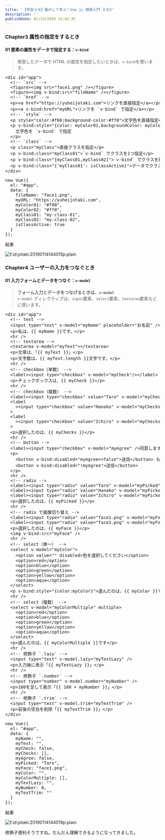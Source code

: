 ```yaml
---
title: '【学習メモ】動かして学ぶ！Vue.js 開発入門 その2'
description: ''
publishDate: 01/14/2019 14:42:35
---
```

<h3>Chapter3 属性の指定をするとき</h3>

<h4>01 要素の属性をデータで指定する：<code>v-bind</code></h4>

<blockquote><p>用意したデータで HTML の属性を指定したいときは、<code>v-bind</code>を使います。</p></blockquote>

<pre class="code lang-html" data-lang="html" data-unlink><span class="synIdentifier">&lt;</span><span class="synStatement">div</span><span class="synIdentifier"> </span><span class="synType">id</span><span class="synIdentifier">=</span><span class="synConstant">&quot;app&quot;</span><span class="synIdentifier">&gt;</span>
  <span class="synComment">&lt;!-- `src` --&gt;</span>
  <span class="synIdentifier">&lt;</span>figure<span class="synIdentifier">&gt;&lt;</span><span class="synStatement">img</span><span class="synIdentifier"> </span><span class="synType">src</span><span class="synIdentifier">=</span><span class="synConstant">&quot;face1.png&quot;</span><span class="synIdentifier"> /&gt;&lt;/</span>figure<span class="synIdentifier">&gt;</span>
  <span class="synIdentifier">&lt;</span>figure<span class="synIdentifier">&gt;&lt;</span><span class="synStatement">img</span><span class="synIdentifier"> v-bind:</span><span class="synType">src</span><span class="synIdentifier">=</span><span class="synConstant">&quot;fileName&quot;</span><span class="synIdentifier"> /&gt;&lt;/</span>figure<span class="synIdentifier">&gt;</span>
  <span class="synComment">&lt;!-- `href` --&gt;</span>
  <span class="synIdentifier">&lt;</span><span class="synStatement">p</span><span class="synIdentifier">&gt;&lt;</span><span class="synStatement">a</span><span class="synIdentifier"> </span><span class="synType">href</span><span class="synIdentifier">=</span><span class="synConstant">&quot;https://yuheijotaki.com&quot;</span><span class="synIdentifier">&gt;</span><span class="synUnderlined">リンクを直接指定</span><span class="synIdentifier">&lt;/</span><span class="synStatement">a</span><span class="synIdentifier">&gt;&lt;/</span><span class="synStatement">p</span><span class="synIdentifier">&gt;</span>
  <span class="synIdentifier">&lt;</span><span class="synStatement">p</span><span class="synIdentifier">&gt;&lt;</span><span class="synStatement">a</span><span class="synIdentifier"> v-bind:</span><span class="synType">href</span><span class="synIdentifier">=</span><span class="synConstant">&quot;myURL&quot;</span><span class="synIdentifier">&gt;</span><span class="synUnderlined">リンクを `v-bind` で指定</span><span class="synIdentifier">&lt;/</span><span class="synStatement">a</span><span class="synIdentifier">&gt;&lt;/</span><span class="synStatement">p</span><span class="synIdentifier">&gt;</span>
  <span class="synComment">&lt;!-- `style` --&gt;</span>
  <span class="synIdentifier">&lt;</span><span class="synStatement">p</span><span class="synIdentifier"> </span><span class="synType">style</span><span class="synIdentifier">=</span><span class="synConstant">&quot;color:#f00;background-color:#ff0&quot;</span><span class="synIdentifier">&gt;</span>文字色を直接指定<span class="synIdentifier">&lt;/</span><span class="synStatement">p</span><span class="synIdentifier">&gt;</span>
  <span class="synIdentifier">&lt;</span><span class="synStatement">p</span><span class="synIdentifier"> v-bind:</span><span class="synType">style</span><span class="synIdentifier">=</span><span class="synConstant">&quot;{color: myColor01,backgroundColor: myColor02}&quot;</span><span class="synIdentifier">&gt;</span>
    文字色を `v-bind` で指定
  <span class="synIdentifier">&lt;/</span><span class="synStatement">p</span><span class="synIdentifier">&gt;</span>
  <span class="synComment">&lt;!-- `class` --&gt;</span>
  <span class="synIdentifier">&lt;</span><span class="synStatement">p</span><span class="synIdentifier"> </span><span class="synType">class</span><span class="synIdentifier">=</span><span class="synConstant">&quot;myClass&quot;</span><span class="synIdentifier">&gt;</span>直接クラスを指定<span class="synIdentifier">&lt;/</span><span class="synStatement">p</span><span class="synIdentifier">&gt;</span>
  <span class="synIdentifier">&lt;</span><span class="synStatement">p</span><span class="synIdentifier"> v-bind:</span><span class="synType">class</span><span class="synIdentifier">=</span><span class="synConstant">&quot;myClass01&quot;</span><span class="synIdentifier">&gt;</span>`v-bind` でクラスを1つ指定<span class="synIdentifier">&lt;/</span><span class="synStatement">p</span><span class="synIdentifier">&gt;</span>
  <span class="synIdentifier">&lt;</span><span class="synStatement">p</span><span class="synIdentifier"> v-bind:</span><span class="synType">class</span><span class="synIdentifier">=</span><span class="synConstant">&quot;[myClass01,myClass02]&quot;</span><span class="synIdentifier">&gt;</span>`v-bind` でクラスを複数指定<span class="synIdentifier">&lt;/</span><span class="synStatement">p</span><span class="synIdentifier">&gt;</span>
  <span class="synIdentifier">&lt;</span><span class="synStatement">p</span><span class="synIdentifier"> v-bind:</span><span class="synType">class</span><span class="synIdentifier">=</span><span class="synConstant">&quot;{'myClass01': isClassActive}&quot;</span><span class="synIdentifier">&gt;</span>データでクラスをON/OFF<span class="synIdentifier">&lt;/</span><span class="synStatement">p</span><span class="synIdentifier">&gt;</span>
<span class="synIdentifier">&lt;/</span><span class="synStatement">div</span><span class="synIdentifier">&gt;</span>
</pre>




<pre class="code lang-javascript" data-lang="javascript" data-unlink><span class="synStatement">new</span> Vue(<span class="synIdentifier">{</span>
  el: <span class="synConstant">&quot;#app&quot;</span>,
  data: <span class="synIdentifier">{</span>
    fileName: <span class="synConstant">&quot;face1.png&quot;</span>,
    myURL: <span class="synConstant">&quot;https://yuheijotaki.com&quot;</span>,
    myColor01: <span class="synConstant">&quot;#f00&quot;</span>,
    myColor02: <span class="synConstant">&quot;#ff0&quot;</span>,
    myClass01: <span class="synConstant">&quot;my-class-01&quot;</span>,
    myClass02: <span class="synConstant">&quot;my-class-02&quot;</span>,
    isClassActive: <span class="synConstant">true</span>
  <span class="synIdentifier">}</span>
<span class="synIdentifier">}</span>);
</pre>


<p>結果</p>

<p><span itemscope itemtype="http://schema.org/Photograph"><img src="/images/hatena/20190114144015.png" alt="f:id:jotaki:20190114144015p:plain" title="f:id:jotaki:20190114144015p:plain" class="hatena-fotolife" itemprop="image"></span></p>

<h3>Chapter4 ユーザーの入力をつなぐとき</h3>

<h4>01 入力フォームとデータをつなぐ：<code>v-model</code></h4>

<blockquote><p><strong>フォーム入力とデータをつなげるときは、<code>v-model</code></strong><br/>
<code>v-model</code> ディレクティブは、<code>input</code>要素、<code>select</code>要素、<code>textarea</code>要素などに使います。</p></blockquote>

<pre class="code lang-html" data-lang="html" data-unlink><span class="synIdentifier">&lt;</span><span class="synStatement">div</span><span class="synIdentifier"> </span><span class="synType">id</span><span class="synIdentifier">=</span><span class="synConstant">&quot;app&quot;</span><span class="synIdentifier">&gt;</span>
  <span class="synComment">&lt;!-- text --&gt;</span>
  <span class="synIdentifier">&lt;</span><span class="synStatement">input</span><span class="synIdentifier"> </span><span class="synType">type</span><span class="synIdentifier">=</span><span class="synConstant">&quot;text&quot;</span><span class="synIdentifier"> v-model=</span><span class="synConstant">&quot;myName&quot;</span><span class="synIdentifier"> placeholder=</span><span class="synConstant">&quot;お名前&quot;</span><span class="synIdentifier"> /&gt;</span>
  <span class="synIdentifier">&lt;</span><span class="synStatement">p</span><span class="synIdentifier">&gt;</span>私は、{{ myName }}です。<span class="synIdentifier">&lt;/</span><span class="synStatement">p</span><span class="synIdentifier">&gt;</span>
  <span class="synIdentifier">&lt;</span><span class="synStatement">hr</span><span class="synIdentifier"> /&gt;</span>
  <span class="synComment">&lt;!-- textarea --&gt;</span>
  <span class="synIdentifier">&lt;</span><span class="synStatement">textarea</span><span class="synIdentifier"> v-model=</span><span class="synConstant">&quot;myText&quot;</span><span class="synIdentifier">&gt;&lt;/</span><span class="synStatement">textarea</span><span class="synIdentifier">&gt;</span>
  <span class="synIdentifier">&lt;</span><span class="synStatement">p</span><span class="synIdentifier">&gt;</span>文章は、「{{ myText }}」<span class="synIdentifier">&lt;/</span><span class="synStatement">p</span><span class="synIdentifier">&gt;</span>
  <span class="synIdentifier">&lt;</span><span class="synStatement">p</span><span class="synIdentifier">&gt;</span>文字数は、{{ myText.length }}文字です。<span class="synIdentifier">&lt;/</span><span class="synStatement">p</span><span class="synIdentifier">&gt;</span>
  <span class="synIdentifier">&lt;</span><span class="synStatement">hr</span><span class="synIdentifier"> /&gt;</span>
  <span class="synComment">&lt;!-- checkbox（単数） --&gt;</span>
  <span class="synIdentifier">&lt;</span><span class="synStatement">label</span><span class="synIdentifier">&gt;&lt;</span><span class="synStatement">input</span><span class="synIdentifier"> </span><span class="synType">type</span><span class="synIdentifier">=</span><span class="synConstant">&quot;checkbox&quot;</span><span class="synIdentifier"> v-model=</span><span class="synConstant">&quot;myCheck&quot;</span><span class="synIdentifier">/&gt;&lt;/</span><span class="synStatement">label</span><span class="synIdentifier">&gt;</span>
  <span class="synIdentifier">&lt;</span><span class="synStatement">p</span><span class="synIdentifier">&gt;</span>チェックボックスは、{{ myCheck }}<span class="synIdentifier">&lt;/</span><span class="synStatement">p</span><span class="synIdentifier">&gt;</span>
  <span class="synIdentifier">&lt;</span><span class="synStatement">hr</span><span class="synIdentifier"> /&gt;</span>
  <span class="synComment">&lt;!-- checkbox（複数） --&gt;</span>
  <span class="synIdentifier">&lt;</span><span class="synStatement">label</span><span class="synIdentifier">&gt;&lt;</span><span class="synStatement">input</span><span class="synIdentifier"> </span><span class="synType">type</span><span class="synIdentifier">=</span><span class="synConstant">&quot;checkbox&quot;</span><span class="synIdentifier"> </span><span class="synType">value</span><span class="synIdentifier">=</span><span class="synConstant">&quot;Taro&quot;</span><span class="synIdentifier"> v-model=</span><span class="synConstant">&quot;myChecks&quot;</span><span class="synIdentifier"> /&gt;</span>Taro<span class="synIdentifier">&lt;/</span><span class="synStatement">label</span><span class="synIdentifier">&gt;</span>
  <span class="synIdentifier">&lt;</span><span class="synStatement">label</span>
<span class="synIdentifier">    &gt;&lt;</span><span class="synStatement">input</span><span class="synIdentifier"> </span><span class="synType">type</span><span class="synIdentifier">=</span><span class="synConstant">&quot;checkbox&quot;</span><span class="synIdentifier"> </span><span class="synType">value</span><span class="synIdentifier">=</span><span class="synConstant">&quot;Hanako&quot;</span><span class="synIdentifier"> v-model=</span><span class="synConstant">&quot;myChecks&quot;</span><span class="synIdentifier"> /&gt;</span>Hanako<span class="synIdentifier">&lt;/</span><span class="synStatement">label</span>
<span class="synIdentifier">  &gt;</span>
  <span class="synIdentifier">&lt;</span><span class="synStatement">label</span>
<span class="synIdentifier">    &gt;&lt;</span><span class="synStatement">input</span><span class="synIdentifier"> </span><span class="synType">type</span><span class="synIdentifier">=</span><span class="synConstant">&quot;checkbox&quot;</span><span class="synIdentifier"> </span><span class="synType">value</span><span class="synIdentifier">=</span><span class="synConstant">&quot;Ichiro&quot;</span><span class="synIdentifier"> v-model=</span><span class="synConstant">&quot;myChecks&quot;</span><span class="synIdentifier"> /&gt;</span>Ichiro<span class="synIdentifier">&lt;/</span><span class="synStatement">label</span>
<span class="synIdentifier">  &gt;</span>
  <span class="synIdentifier">&lt;</span><span class="synStatement">p</span><span class="synIdentifier">&gt;</span>選択したのは、{{ myChecks }}<span class="synIdentifier">&lt;/</span><span class="synStatement">p</span><span class="synIdentifier">&gt;</span>
  <span class="synIdentifier">&lt;</span><span class="synStatement">hr</span><span class="synIdentifier"> /&gt;</span>
  <span class="synComment">&lt;!-- button --&gt;</span>
  <span class="synIdentifier">&lt;</span><span class="synStatement">label</span><span class="synIdentifier">&gt;&lt;</span><span class="synStatement">input</span><span class="synIdentifier"> </span><span class="synType">type</span><span class="synIdentifier">=</span><span class="synConstant">&quot;checkbox&quot;</span><span class="synIdentifier"> v-model=</span><span class="synConstant">&quot;myAgree&quot;</span><span class="synIdentifier"> /&gt;</span>同意します。<span class="synIdentifier">&lt;/</span><span class="synStatement">label</span><span class="synIdentifier">&gt;</span>
  <span class="synIdentifier">&lt;</span><span class="synStatement">p</span><span class="synIdentifier">&gt;</span>
    <span class="synIdentifier">&lt;</span><span class="synStatement">button</span><span class="synIdentifier"> v-bind:</span><span class="synType">disabled</span><span class="synIdentifier">=</span><span class="synConstant">&quot;myAgree==false&quot;</span><span class="synIdentifier">&gt;</span>送信<span class="synIdentifier">&lt;/</span><span class="synStatement">button</span><span class="synIdentifier">&gt;</span> もしくは
    <span class="synIdentifier">&lt;</span><span class="synStatement">button</span><span class="synIdentifier"> v-bind:</span><span class="synType">disabled</span><span class="synIdentifier">=</span><span class="synConstant">&quot;!myAgree&quot;</span><span class="synIdentifier">&gt;</span>送信<span class="synIdentifier">&lt;/</span><span class="synStatement">button</span><span class="synIdentifier">&gt;</span>
  <span class="synIdentifier">&lt;/</span><span class="synStatement">p</span><span class="synIdentifier">&gt;</span>
  <span class="synIdentifier">&lt;</span><span class="synStatement">hr</span><span class="synIdentifier"> /&gt;</span>
  <span class="synComment">&lt;!-- radio --&gt;</span>
  <span class="synIdentifier">&lt;</span><span class="synStatement">label</span><span class="synIdentifier">&gt;&lt;</span><span class="synStatement">input</span><span class="synIdentifier"> </span><span class="synType">type</span><span class="synIdentifier">=</span><span class="synConstant">&quot;radio&quot;</span><span class="synIdentifier"> </span><span class="synType">value</span><span class="synIdentifier">=</span><span class="synConstant">&quot;Taro&quot;</span><span class="synIdentifier"> v-model=</span><span class="synConstant">&quot;myPicked&quot;</span><span class="synIdentifier"> /&gt;</span>Taro<span class="synIdentifier">&lt;/</span><span class="synStatement">label</span><span class="synIdentifier">&gt;</span>
  <span class="synIdentifier">&lt;</span><span class="synStatement">label</span><span class="synIdentifier">&gt;&lt;</span><span class="synStatement">input</span><span class="synIdentifier"> </span><span class="synType">type</span><span class="synIdentifier">=</span><span class="synConstant">&quot;radio&quot;</span><span class="synIdentifier"> </span><span class="synType">value</span><span class="synIdentifier">=</span><span class="synConstant">&quot;Hanako&quot;</span><span class="synIdentifier"> v-model=</span><span class="synConstant">&quot;myPicked&quot;</span><span class="synIdentifier"> /&gt;</span>Hanako<span class="synIdentifier">&lt;/</span><span class="synStatement">label</span><span class="synIdentifier">&gt;</span>
  <span class="synIdentifier">&lt;</span><span class="synStatement">label</span><span class="synIdentifier">&gt;&lt;</span><span class="synStatement">input</span><span class="synIdentifier"> </span><span class="synType">type</span><span class="synIdentifier">=</span><span class="synConstant">&quot;radio&quot;</span><span class="synIdentifier"> </span><span class="synType">value</span><span class="synIdentifier">=</span><span class="synConstant">&quot;Ichiro&quot;</span><span class="synIdentifier"> v-model=</span><span class="synConstant">&quot;myPicked&quot;</span><span class="synIdentifier"> /&gt;</span>Ichiro<span class="synIdentifier">&lt;/</span><span class="synStatement">label</span><span class="synIdentifier">&gt;</span>
  <span class="synIdentifier">&lt;</span><span class="synStatement">p</span><span class="synIdentifier">&gt;</span>選択したのは、{{ myPicked }}<span class="synIdentifier">&lt;/</span><span class="synStatement">p</span><span class="synIdentifier">&gt;</span>
  <span class="synIdentifier">&lt;</span><span class="synStatement">hr</span><span class="synIdentifier"> /&gt;</span>
  <span class="synComment">&lt;!-- radio で画像切り替え --&gt;</span>
  <span class="synIdentifier">&lt;</span><span class="synStatement">label</span><span class="synIdentifier">&gt;&lt;</span><span class="synStatement">input</span><span class="synIdentifier"> </span><span class="synType">type</span><span class="synIdentifier">=</span><span class="synConstant">&quot;radio&quot;</span><span class="synIdentifier"> </span><span class="synType">value</span><span class="synIdentifier">=</span><span class="synConstant">&quot;face1.png&quot;</span><span class="synIdentifier"> v-model=</span><span class="synConstant">&quot;myFace&quot;</span><span class="synIdentifier"> /&gt;</span>face1<span class="synIdentifier">&lt;/</span><span class="synStatement">label</span><span class="synIdentifier">&gt;</span>
  <span class="synIdentifier">&lt;</span><span class="synStatement">label</span><span class="synIdentifier">&gt;&lt;</span><span class="synStatement">input</span><span class="synIdentifier"> </span><span class="synType">type</span><span class="synIdentifier">=</span><span class="synConstant">&quot;radio&quot;</span><span class="synIdentifier"> </span><span class="synType">value</span><span class="synIdentifier">=</span><span class="synConstant">&quot;face2.png&quot;</span><span class="synIdentifier"> v-model=</span><span class="synConstant">&quot;myFace&quot;</span><span class="synIdentifier"> /&gt;</span>face2<span class="synIdentifier">&lt;/</span><span class="synStatement">label</span><span class="synIdentifier">&gt;</span>
  <span class="synIdentifier">&lt;</span><span class="synStatement">p</span><span class="synIdentifier">&gt;</span>選択したのは、{{ myFace }}<span class="synIdentifier">&lt;/</span><span class="synStatement">p</span><span class="synIdentifier">&gt;</span>
  <span class="synIdentifier">&lt;</span><span class="synStatement">img</span><span class="synIdentifier"> v-bind:</span><span class="synType">src</span><span class="synIdentifier">=</span><span class="synConstant">&quot;myFace&quot;</span><span class="synIdentifier"> /&gt;</span>
  <span class="synIdentifier">&lt;</span><span class="synStatement">hr</span><span class="synIdentifier"> /&gt;</span>
  <span class="synComment">&lt;!-- select（単一） --&gt;</span>
  <span class="synIdentifier">&lt;</span><span class="synStatement">select</span><span class="synIdentifier"> v-model=</span><span class="synConstant">&quot;myColor&quot;</span><span class="synIdentifier">&gt;</span>
    <span class="synIdentifier">&lt;</span><span class="synStatement">option</span><span class="synIdentifier"> </span><span class="synType">value</span><span class="synIdentifier">=</span><span class="synConstant">&quot;&quot;</span><span class="synIdentifier"> </span><span class="synType">disabled</span><span class="synIdentifier">&gt;</span>色を選択してください<span class="synIdentifier">&lt;/</span><span class="synStatement">option</span><span class="synIdentifier">&gt;</span>
    <span class="synIdentifier">&lt;</span><span class="synStatement">option</span><span class="synIdentifier">&gt;</span>red<span class="synIdentifier">&lt;/</span><span class="synStatement">option</span><span class="synIdentifier">&gt;</span>
    <span class="synIdentifier">&lt;</span><span class="synStatement">option</span><span class="synIdentifier">&gt;</span>blue<span class="synIdentifier">&lt;/</span><span class="synStatement">option</span><span class="synIdentifier">&gt;</span>
    <span class="synIdentifier">&lt;</span><span class="synStatement">option</span><span class="synIdentifier">&gt;</span>green<span class="synIdentifier">&lt;/</span><span class="synStatement">option</span><span class="synIdentifier">&gt;</span>
    <span class="synIdentifier">&lt;</span><span class="synStatement">option</span><span class="synIdentifier">&gt;</span>yellow<span class="synIdentifier">&lt;/</span><span class="synStatement">option</span><span class="synIdentifier">&gt;</span>
    <span class="synIdentifier">&lt;</span><span class="synStatement">option</span><span class="synIdentifier">&gt;</span>aqua<span class="synIdentifier">&lt;/</span><span class="synStatement">option</span><span class="synIdentifier">&gt;</span>
  <span class="synIdentifier">&lt;/</span><span class="synStatement">select</span><span class="synIdentifier">&gt;</span>
  <span class="synIdentifier">&lt;</span><span class="synStatement">p</span><span class="synIdentifier"> v-bind:</span><span class="synType">style</span><span class="synIdentifier">=</span><span class="synConstant">&quot;{color:myColor}&quot;</span><span class="synIdentifier">&gt;</span>選んだのは、{{ myColor }}です<span class="synIdentifier">&lt;/</span><span class="synStatement">p</span><span class="synIdentifier">&gt;</span>
  <span class="synIdentifier">&lt;</span><span class="synStatement">hr</span><span class="synIdentifier"> /&gt;</span>
  <span class="synComment">&lt;!-- select（複数） --&gt;</span>
  <span class="synIdentifier">&lt;</span><span class="synStatement">select</span><span class="synIdentifier"> v-model=</span><span class="synConstant">&quot;myColorMultiple&quot;</span><span class="synIdentifier"> </span><span class="synType">multiple</span><span class="synIdentifier">&gt;</span>
    <span class="synIdentifier">&lt;</span><span class="synStatement">option</span><span class="synIdentifier">&gt;</span>red<span class="synIdentifier">&lt;/</span><span class="synStatement">option</span><span class="synIdentifier">&gt;</span>
    <span class="synIdentifier">&lt;</span><span class="synStatement">option</span><span class="synIdentifier">&gt;</span>blue<span class="synIdentifier">&lt;/</span><span class="synStatement">option</span><span class="synIdentifier">&gt;</span>
    <span class="synIdentifier">&lt;</span><span class="synStatement">option</span><span class="synIdentifier">&gt;</span>green<span class="synIdentifier">&lt;/</span><span class="synStatement">option</span><span class="synIdentifier">&gt;</span>
    <span class="synIdentifier">&lt;</span><span class="synStatement">option</span><span class="synIdentifier">&gt;</span>yellow<span class="synIdentifier">&lt;/</span><span class="synStatement">option</span><span class="synIdentifier">&gt;</span>
    <span class="synIdentifier">&lt;</span><span class="synStatement">option</span><span class="synIdentifier">&gt;</span>aqua<span class="synIdentifier">&lt;/</span><span class="synStatement">option</span><span class="synIdentifier">&gt;</span>
  <span class="synIdentifier">&lt;/</span><span class="synStatement">select</span><span class="synIdentifier">&gt;</span>
  <span class="synIdentifier">&lt;</span><span class="synStatement">p</span><span class="synIdentifier">&gt;</span>選んだのは、{{ myColorMultiple }}です<span class="synIdentifier">&lt;/</span><span class="synStatement">p</span><span class="synIdentifier">&gt;</span>
  <span class="synIdentifier">&lt;</span><span class="synStatement">hr</span><span class="synIdentifier"> /&gt;</span>
  <span class="synComment">&lt;!-- 修飾子 `.lazy` --&gt;</span>
  <span class="synIdentifier">&lt;</span><span class="synStatement">input</span><span class="synIdentifier"> </span><span class="synType">type</span><span class="synIdentifier">=</span><span class="synConstant">&quot;text&quot;</span><span class="synIdentifier"> v-model.lazy=</span><span class="synConstant">&quot;myTextLazy&quot;</span><span class="synIdentifier"> /&gt;</span>
  <span class="synIdentifier">&lt;</span><span class="synStatement">p</span><span class="synIdentifier">&gt;</span>入力後に表示「{{ myTextLazy }}」<span class="synIdentifier">&lt;/</span><span class="synStatement">p</span><span class="synIdentifier">&gt;</span>
  <span class="synIdentifier">&lt;</span><span class="synStatement">hr</span><span class="synIdentifier"> /&gt;</span>
  <span class="synComment">&lt;!-- 修飾子 `.number` --&gt;</span>
  <span class="synIdentifier">&lt;</span><span class="synStatement">input</span><span class="synIdentifier"> </span><span class="synType">type</span><span class="synIdentifier">=</span><span class="synConstant">&quot;number&quot;</span><span class="synIdentifier"> v-model.number=</span><span class="synConstant">&quot;myNumber&quot;</span><span class="synIdentifier"> /&gt;</span>
  <span class="synIdentifier">&lt;</span><span class="synStatement">p</span><span class="synIdentifier">&gt;</span>100を足して表示「{{ 100 + myNumber }}」<span class="synIdentifier">&lt;/</span><span class="synStatement">p</span><span class="synIdentifier">&gt;</span>
  <span class="synIdentifier">&lt;</span><span class="synStatement">hr</span><span class="synIdentifier"> /&gt;</span>
  <span class="synComment">&lt;!-- 修飾子 `.trim` --&gt;</span>
  <span class="synIdentifier">&lt;</span><span class="synStatement">input</span><span class="synIdentifier"> </span><span class="synType">type</span><span class="synIdentifier">=</span><span class="synConstant">&quot;text&quot;</span><span class="synIdentifier"> v-model.trim=</span><span class="synConstant">&quot;myTextTrim&quot;</span><span class="synIdentifier"> /&gt;</span>
  <span class="synIdentifier">&lt;</span><span class="synStatement">p</span><span class="synIdentifier">&gt;</span>前後の空白を削除「{{ myTextTrim }}」<span class="synIdentifier">&lt;/</span><span class="synStatement">p</span><span class="synIdentifier">&gt;</span>
<span class="synIdentifier">&lt;/</span><span class="synStatement">div</span><span class="synIdentifier">&gt;</span>
</pre>




<pre class="code lang-javascript" data-lang="javascript" data-unlink><span class="synStatement">new</span> Vue(<span class="synIdentifier">{</span>
  el: <span class="synConstant">&quot;#app&quot;</span>,
  data: <span class="synIdentifier">{</span>
    myName: <span class="synConstant">&quot;&quot;</span>,
    myText: <span class="synConstant">&quot;&quot;</span>,
    myCheck: <span class="synConstant">false</span>,
    myChecks: <span class="synIdentifier">[]</span>,
    myAgree: <span class="synConstant">false</span>,
    myPicked: <span class="synConstant">&quot;Taro&quot;</span>,
    myFace: <span class="synConstant">&quot;face1.png&quot;</span>,
    myColor: <span class="synConstant">&quot;&quot;</span>,
    myColorMultiple: <span class="synIdentifier">[]</span>,
    myTextLazy: <span class="synConstant">&quot;&quot;</span>,
    myNumber: 0,
    myTextTrim: <span class="synConstant">&quot;&quot;</span>
  <span class="synIdentifier">}</span>
<span class="synIdentifier">}</span>);
</pre>


<p>結果</p>

<p><span itemscope itemtype="http://schema.org/Photograph"><img src="/images/hatena/20190114144019.png" alt="f:id:jotaki:20190114144019p:plain" title="f:id:jotaki:20190114144019p:plain" class="hatena-fotolife" itemprop="image"></span></p>

<p>修飾子便利そうですね。だんだん理解できるようになってきました。</p>
